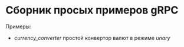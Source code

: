 # Сборник просых примеров gRPC
Примеры:
 - *currency_converter* простой конвертор валют в режиме *unary*

